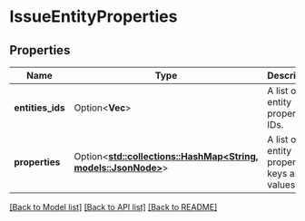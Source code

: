 # IssueEntityProperties

## Properties

Name | Type | Description | Notes
------------ | ------------- | ------------- | -------------
**entities_ids** | Option<**Vec<i64>**> | A list of entity property IDs. | [optional]
**properties** | Option<[**std::collections::HashMap<String, models::JsonNode>**](JsonNode.md)> | A list of entity property keys and values. | [optional]

[[Back to Model list]](../README.md#documentation-for-models) [[Back to API list]](../README.md#documentation-for-api-endpoints) [[Back to README]](../README.md)


